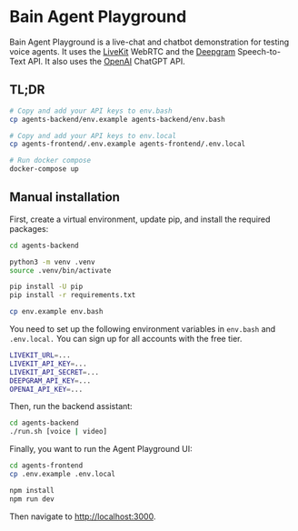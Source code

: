 # Bain Agent Playground

Bain Agent Playground is a live-chat and chatbot demonstration for testing voice agents. It uses the [LiveKit](https://livekit.io) WebRTC and the [Deepgram](https://deepgram.com) Speech-to-Text API. It also uses the [OpenAI](https://openai.com/) ChatGPT API.

## TL;DR

```bash
# Copy and add your API keys to env.bash
cp agents-backend/env.example agents-backend/env.bash 

# Copy and add your API keys to env.local
cp agents-frontend/.env.example agents-frontend/.env.local

# Run docker compose
docker-compose up
```

## Manual installation

First, create a virtual environment, update pip, and install the required packages:

```bash
cd agents-backend

python3 -m venv .venv
source .venv/bin/activate

pip install -U pip
pip install -r requirements.txt

cp env.example env.bash
```

You need to set up the following environment variables in `env.bash` and `.env.local.` You can sign up for all accounts with the free tier.

```bash
LIVEKIT_URL=...
LIVEKIT_API_KEY=...
LIVEKIT_API_SECRET=...
DEEPGRAM_API_KEY=...
OPENAI_API_KEY=...
```

Then, run the backend assistant:

```bash
cd agents-backend
./run.sh [voice | video]
```

Finally, you want to run the Agent Playground UI:

```bash
cd agents-frontend
cp .env.example .env.local

npm install
npm run dev
```

Then navigate to <http://localhost:3000>.
